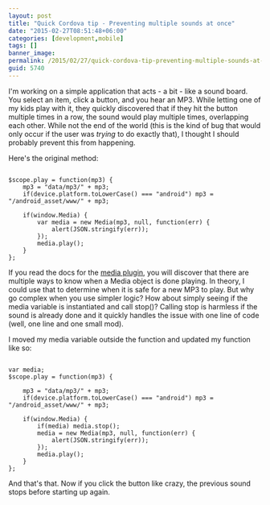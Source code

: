 ```yaml
---
layout: post
title: "Quick Cordova tip - Preventing multiple sounds at once"
date: "2015-02-27T08:51:48+06:00"
categories: [development,mobile]
tags: []
banner_image: 
permalink: /2015/02/27/quick-cordova-tip-preventing-multiple-sounds-at-once
guid: 5740
---
```


I'm working on a simple application that acts - a bit - like a sound board. You select an item, click a button, and you hear an MP3. While letting one of my kids play with it, they quickly discovered that if they hit the button multiple times in a row, the sound would play multiple times, overlapping each other. While not the end of the world (this is the kind of bug that would only occur if the user was <i>trying</i> to do exactly that), I thought I should probably prevent this from happening.

<!--more-->

Here's the original method:

<pre><code class="language-javascript">
$scope.play = function(mp3) {
	mp3 = "data/mp3/" + mp3;
	if(device.platform.toLowerCase() === "android") mp3 = "/android_asset/www/" + mp3;

	if(window.Media) {
		var media = new Media(mp3, null, function(err) {
			alert(JSON.stringify(err));	
		});
		media.play();
	}
};
</code></pre>

If you read the docs for the <a href="http://plugins.cordova.io/#/package/org.apache.cordova.media">media plugin</a>, you will discover that there are multiple ways to know when a Media object is done playing. In theory, I could use that to determine when it is safe for a new MP3 to play. But why go complex when you use simpler logic? How about simply seeing if the media variable is instantiated and call stop()? Calling stop is harmless if the sound is already done and it quickly handles the issue with one line of code (well, one line and one small mod). 

I moved my media variable outside the function and updated my function like so:

<pre><code class="language-javascript">
var media;
$scope.play = function(mp3) {
			
	mp3 = "data/mp3/" + mp3;
	if(device.platform.toLowerCase() === "android") mp3 = "/android_asset/www/" + mp3;

	if(window.Media) {
		if(media) media.stop();
		media = new Media(mp3, null, function(err) {
			alert(JSON.stringify(err));	
		});
		media.play();
	}
};
</code></pre>

And that's that. Now if you click the button like crazy, the previous sound stops before starting up again.